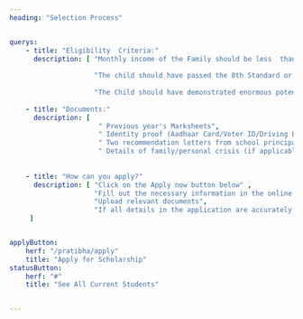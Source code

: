 ```yaml
---
heading: "Selection Process"


querys:
    - title: "Eligibility  Criteria:"
      description: [ "Monthly income of the Family should be less  than Rs. 20,000.", 
                     
                     "The child should have passed the 8th Standard or be atleast 14 Years of age.", 
                     
                     "The Child should have demonstrated enormous potential in their field of interest."]
    
    - title: "Documents:"
      description: [
                      " Previous year's Marksheets",
                      " Identity proof (Aadhaar Card/Voter ID/Driving License)",
                      " Two recommendation letters from school principal / college principal and respectable person of you area ",
                      " Details of family/personal crisis (if applicable)"]
                  
    
    - title: "How can you apply?"
      description: [ "Click on the Apply now button below" , 
                     "Fill out the necessary information in the online application form.", 
                     "Upload relevant documents", 
                     "If all details in the application are accurately displayed on the preview screen, click the 'Submit' button to finalize and complete the application process."
     ]


applyButton:
    herf: "/pratibha/apply"
    title: "Apply for Scholarship"
statusButton:
    herf: "#"
    title: "See All Current Students"


---
```

